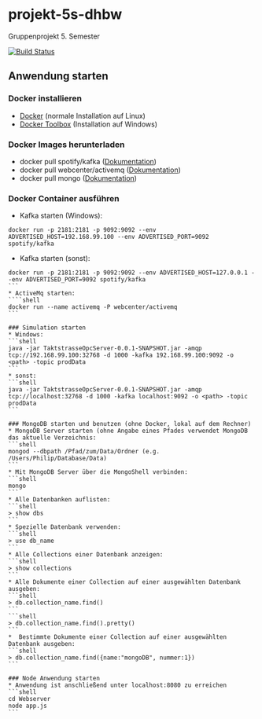 # projekt-5s-dhbw
Gruppenprojekt 5. Semester

[![Build Status](https://travis-ci.org/4lexBaum/projekt-5s-dhbw.svg?branch=master)](https://travis-ci.org/4lexBaum/projekt-5s-dhbw)

## Anwendung starten

### Docker installieren
* [Docker](https://docs.docker.com/engine/installation/) (normale Installation auf Linux)
* [Docker Toolbox](https://www.docker.com/products/docker-toolbox) (Installation auf Windows)

### Docker Images herunterladen
* docker pull spotify/kafka ([Dokumentation](https://hub.docker.com/r/spotify/kafka/))
* docker pull webcenter/activemq ([Dokumentation](https://hub.docker.com/r/webcenter/activemq/))
* docker pull mongo ([Dokumentation](https://hub.docker.com/_/mongo/))

### Docker Container ausführen
* Kafka starten (Windows): 
```shell
docker run -p 2181:2181 -p 9092:9092 --env ADVERTISED_HOST=192.168.99.100 --env ADVERTISED_PORT=9092 spotify/kafka
```
* Kafka starten (sonst): 
````shell
docker run -p 2181:2181 -p 9092:9092 --env ADVERTISED_HOST=127.0.0.1 --env ADVERTISED_PORT=9092 spotify/kafka
```
* ActiveMq starten: 
````shell
docker run --name activemq -P webcenter/activemq
```

### Simulation starten
* Windows: 
```shell
java -jar TaktstrasseOpcServer-0.0.1-SNAPSHOT.jar -amqp tcp://192.168.99.100:32768 -d 1000 -kafka 192.168.99.100:9092 -o <path> -topic prodData
```
* sonst:   
```shell
java -jar TaktstrasseOpcServer-0.0.1-SNAPSHOT.jar -amqp tcp://localhost:32768 -d 1000 -kafka localhost:9092 -o <path> -topic prodData
```

### MongoDB starten und benutzen (ohne Docker, lokal auf dem Rechner)
* MongoDB Server starten (ohne Angabe eines Pfades verwendet MongoDB das aktuelle Verzeichnis:
```shell
mongod --dbpath /Pfad/zum/Data/Ordner (e.g. /Users/Philip/Database/Data)
```
* Mit MongoDB Server über die MongoShell verbinden:
```shell
mongo
```
* Alle Datenbanken auflisten: 
```shell
> show dbs
```
* Spezielle Datenbank verwenden: 
```shell
> use db_name
```
* Alle Collections einer Datenbank anzeigen: 
```shell
> show collections
```
* Alle Dokumente einer Collection auf einer ausgewählten Datenbank ausgeben: 
```shell
> db.collection_name.find()
```
```shell
> db.collection_name.find().pretty()
```
*  Bestimmte Dokumente einer Collection auf einer ausgewählten Datenbank ausgeben: 
```shell
> db.collection_name.find({name:"mongoDB", nummer:1})
```

### Node Anwendung starten
* Anwendung ist anschließend unter localhost:8080 zu erreichen
```shell
cd Webserver
node app.js
```
